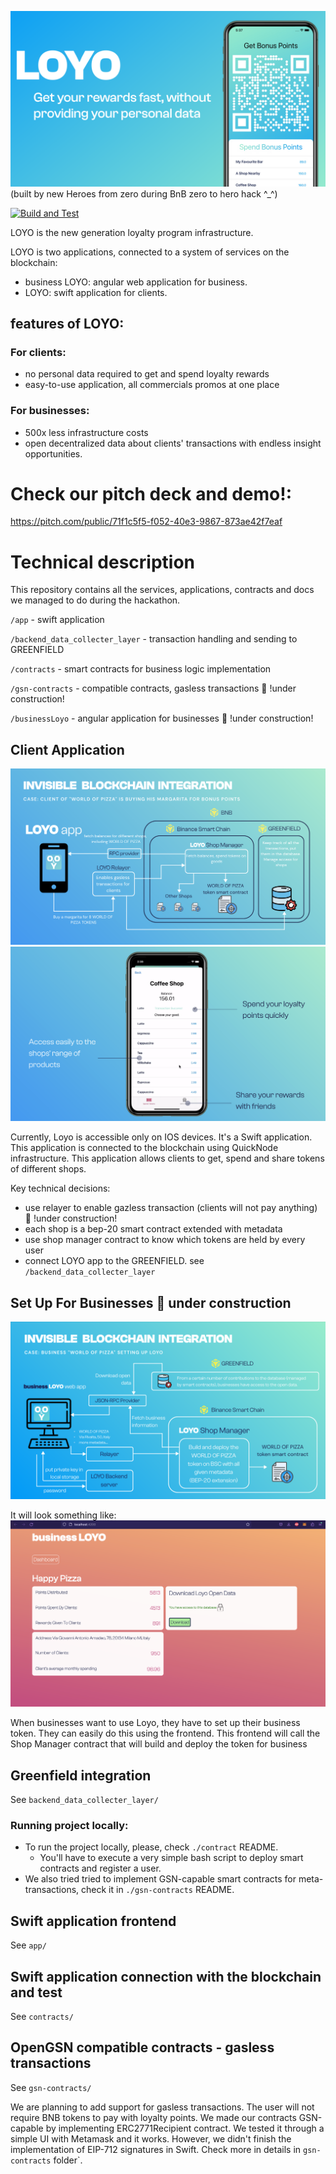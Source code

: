 ![](images/logo.png)
(built by new Heroes from zero during BnB zero to hero hack ^_^)

[![Build and Test](https://github.com/luaroncrew/Loyo/actions/workflows/test-contracts.yml/badge.svg)](https://github.com/luaroncrew/Loyo/actions/workflows/test-contracts.yml)

LOYO is the new generation loyalty program infrastructure.

LOYO is two applications, connected to a system of services on the blockchain:

- business LOYO: angular web application for business.
- LOYO: swift application for clients.

## features of LOYO:
### For clients: 
- no personal data required to get and spend loyalty rewards
- easy-to-use application, all commercials promos at one place

### For businesses: 
- 500x less infrastructure costs
- open decentralized data about clients' transactions with endless insight opportunities.

# Check our pitch deck and demo!:
https://pitch.com/public/71f1c5f5-f052-40e3-9867-873ae42f7eaf

# Technical description

This repository contains all the services, applications, contracts and docs we managed
to do during the hackathon.

`/app` - swift application 

`/backend_data_collecter_layer` - transaction handling and sending to GREENFIELD

`/contracts` - smart contracts for business logic implementation

`/gsn-contracts` - compatible contracts, gasless transactions 🚧 !under construction!

`/businessLoyo` - angular application for businesses 🚧 !under construction!

## Client Application
![](images/tech_diagram_2.png)
![](images/swiftapp.png)

Currently, Loyo is accessible only on IOS devices. 
It's a Swift application. This application is
connected to the blockchain using QuickNode infrastructure.
This application allows clients to get, spend and share tokens
of different shops.

Key technical decisions:

- use relayer to enable gazless transaction (clients will not pay anything) 🚧 !under construction!
- each shop is a bep-20 smart contract extended with metadata
- use shop manager contract to know which tokens are held by every user
- connect LOYO app to the GREENFIELD. see `/backend_data_collecter_layer`


## Set Up For Businesses 🚧 under construction
![](images/tech_diagram_1.png)

It will look something like:
![](images/frontend.png)

When businesses want to use Loyo, they have to set up their 
business token. They can easily do this using the frontend. 
This frontend will call the Shop Manager contract 
that will build 
and deploy the token for business

## Greenfield integration

See ```backend_data_collecter_layer/```


### Running project locally:
- To run the project locally, please, check `./contract` README.
    - You'll have to execute a very simple bash script to deploy smart contracts and register a user.
- We also tried tried to implement GSN-capable smart contracts for meta-transactions, check it in `./gsn-contracts` README.

## Swift application frontend
See ```app/```

## Swift application connection with the blockchain and test

See ```contracts/```

## OpenGSN compatible contracts - gasless transactions

See ```gsn-contracts/```

We are planning to add support for gasless transactions. The user will not require BNB tokens to pay with loyalty points. 
We made our contracts GSN-capable by implementing ERC2771Recipient contract. We tested it through a simple UI with Metamask and it works. However, we didn't finish the implementation of EIP-712 signatures in Swift. Check more in details in `gsn-contracts` folder`.